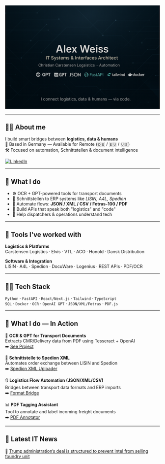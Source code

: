 <p align="center">
  <img src="https://github.com/weissalexey/-weissalexey-/blob/main/banner.png" alt="Alex Weiss – IT Systems & Interfaces" />
</p>

---

## 👨‍💻 About me

I build smart bridges between **logistics, data & humans**  
📍 Based in Germany — Available for Remote (🇩🇪 / 🇪🇺 / 🇺🇸)  
🛠️ Focused on automation, Schnittstellen & document intelligence  

[![LinkedIn](https://example.com/linkedin-icon.png)](https://www.linkedin.com/in/alex-weiss-a6483417b)


---

## 🧠 What I do

- ⚙️ OCR + GPT-powered tools for transport documents  
- 🔗 Schnittstellen to ERP systems like *LISIN, A4L, Spedion*  
- 🔄 Automate flows: **JSON / XML / CSV / Fotras-100 / PDF**  
- 🧩 Build APIs that speak both "logistics" and "code"  
- 📣 Help dispatchers & operations understand tech  

---

## 🧰 Tools I've worked with

**Logistics & Platforms**  
Carstensen Logistics · Elvis · VTL · ACO · Honold · Dansk Distribution  

**Software & Integration**  
LISIN · A4L · Spedion · DocuWare · Logenius · REST APIs · PDF/OCR  

---

## 🧑‍💻 Tech Stack

`Python` · `FastAPI` · `React/Next.js` · `Tailwind` · `TypeScript`  
`SQL` · `Docker` · `OCR` · `OpenAI GPT` · `JSON/XML/Fotras` · `PDF.js`

---

## 🔧 What I do — In Action

📝 **OCR & GPT for Transport Documents**  
Extracts CMR/Delivery data from PDF using Tesseract + OpenAI  
➡️ [See Project](https://github.com/weissalexey/OCR_Projekt-)  

🔄 **Schnittstelle to Spedion XML**  
Automates order exchange between LISIN and Spedion  
➡️ [Spedion XML Uploader](https://github.com/weissalexey/Spedion_Driver_Uploader)

🔃 **Logistics Flow Automation (JSON/XML/CSV)**  
Bridges between transport data formats and ERP imports  
➡️ [Format Bridge](https://github.com/weissalexey/lisin-xml-logistics-integration)

📊 **PDF Tagging Assistant**  
Tool to annotate and label incoming freight documents  
➡️ [PDF Annotator](https://github.com/weissalexey/pdf-tag-helper)

---

## 📰 Latest IT News

<!--START_SECTION:news-->
📰 [Trump administration&#8217;s deal is structured to prevent Intel from selling foundry unit](https://techcrunch.com/2025/08/28/trump-administrations-deal-is-structured-to-prevent-intel-from-selling-foundry-unit/)
<!--END_SECTION:news-->

